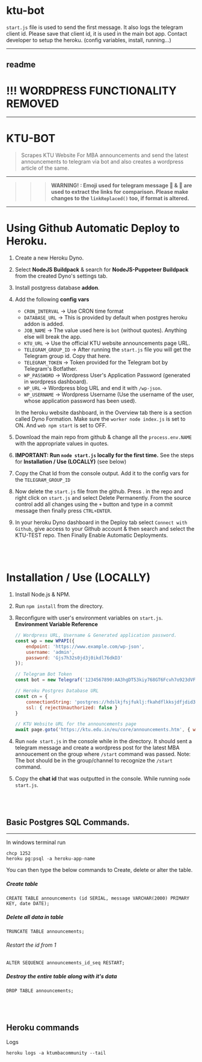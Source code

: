 # ktu-bot

`start.js` file is used to send the first message. It also logs the telegram client id. Please save that client id, it is used in the main bot app. 
Contact developer to setup the heroku. (config variables, install, running...)

******
readme
------
# !!! WORDPRESS FUNCTIONALITY REMOVED
******

# KTU-BOT 
> Scrapes KTU Website For MBA announcements and send the latest announcements to telegram via bot and also creates a wordpress article of the same.
___
>>> **WARNING! : Emoji used for telegram message 🔗 & 📩 are used to extract the links for comparison. Please make changes to the `linkReplaced()` too, if format is altered.**
---
# Using Github Automatic Deploy to Heroku.
1. Create a new Heroku Dyno.
2. Select **NodeJS Buildpack** & search for **NodeJS-Puppeteer Buildpack** from the created Dyno's settings tab.
3. Install postgress database **addon**.
4. Add the following **config vars**
    * `CRON_INTERVAL` -> Use CRON time format
    * `DATABASE_URL` -> This is provided by default when postgres heroku addon is added.
    * `JOB_NAME` -> The value used here is `bot` (without quotes). Anything else will break the app.
    * `KTU_URL` -> Use the official KTU website announcements page URL.
    * `TELEGRAM_GROUP_ID` -> After running the `start.js` file you will get the Telegram group id. Copy that here.
    * `TELEGRAM_TOKEN` -> Token provided for the Telegram bot by Telegram's Botfather.
    * `WP_PASSWORD` -> Wordpress User's Application Password (generated in wordpress dashboard).
    * `WP_URL` -> Wordpress blog URL and end it with `/wp-json`.
    * `WP_USERNAME` -> Wordpress Username (Use the username of the user, whose application password has been used).

    In the heroku website dashboard, in the Overview tab there is a section called Dyno Formation. Make sure the `worker node index.js` is set to ON. And `web npm start` is set to OFF.
5. Download the main repo from github & change all the `process.env.NAME` with the appropriate values in quotes.
6. **IMPORTANT: Run `node start.js` locally for the first time.** See the steps for **Installation / Use (LOCALLY)** (see below)
7. Copy the Chat Id from the console output. Add it to the config vars for the `TELEGRAM_GROUP_ID`
7. Now delete the `start.js` file from the github. Press . in the repo and right click on `start.js` and select Delete Permanently. From the source control add all changes using the `+` button and type in a commit message then finally press `CTRL+ENTER`.
8. In your heroku Dyno dashboard in the Deploy tab select `Connect with Github`, give access to your Github account & then search and select the KTU-TEST repo. Then Finally Enable Automatic Deployments.

<br>
<br>

# Installation / Use (LOCALLY)
1. Install Node.js & NPM.
2. Run `npm install` from the directory.
3. Reconfigure with user's environment variables on `start.js`.
    **Environment Variable Reference**
    ```javascript
    // Wordpress URL, Username & Generated application password.
    const wp = new WPAPI({
        endpoint: 'https://www.example.com/wp-json',
        username: 'admin',
        password: 'Gjs7h32s0jd3j0ikdl76dkD3'
    });
    ```

    ```javascript
    // Telegram Bot Token
    const bot = new Telegraf('1234567890:AA3hgDT53kiy768GT6Fcvh7o923dVFU091a');
    ```

    ```javascript
    // Heroku Postgres Database URL 
    const cn = {
        connectionString: 'postgres://hdslkjfsjfuklj:fkahdflkksjdfjdid3ufd392udohdkjh32hrrk3hjrh32kjhrh32rh43hrjhj34h@ec2-000-00-000-00.eu-west-1.compute.amazonaws.com:5432/dajkhaslhdlashd',
        ssl: { rejectUnauthorized: false }
    }
    ```

    ```javascript
    // KTU Website URL for the announcements page 
    await page.goto('https://ktu.edu.in/eu/core/announcements.htm', { waitUntil: 'load', timeout: 0 });
    ```
4. Run `node start.js` in the console while in the directory. It should sent a telegram message and create a wordpress post for the latest MBA annoucement on the group where `/start` command was passed.
   Note: The bot should be in the group/channel to recognize the `/start` command.
5. Copy the **chat id** that was outputted in the console. While running `node start.js`.
<br>
<br>

## Basic Postgres SQL Commands.
---
In windows terminal run
```
chcp 1252
heroku pg:psql -a heroku-app-name
```
You can then type the below commands to Create, delete or alter the table.

##### Create table
`CREATE TABLE announcements (id SERIAL, message VARCHAR(2000) PRIMARY KEY, date DATE);`

##### Delete all data in table
`TRUNCATE TABLE announcements;`
###### Restart the id from 1
`ALTER SEQUENCE announcements_id_seq RESTART;`

##### Destroy the entire table along with it's data
`DROP TABLE announcements;`

<br>
<br>

## Heroku commands

Logs
```
heroku logs -a ktumbacommunity --tail
```
